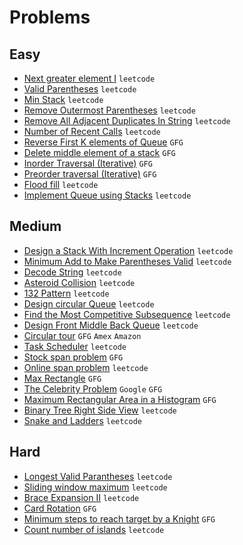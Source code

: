 # Problems

## Easy
- [Next greater element I](https://leetcode.com/problems/next-greater-element-i/) `leetcode`
- [Valid Parentheses](https://leetcode.com/problems/valid-parentheses/) `leetcode`
- [Min Stack](https://leetcode.com/problems/min-stack/) `leetcode`
- [Remove Outermost Parentheses](https://leetcode.com/problems/remove-outermost-parentheses/) `leetcode`
- [Remove All Adjacent Duplicates In String](https://leetcode.com/problems/remove-all-adjacent-duplicates-in-string/) `leetcode`
- [Number of Recent Calls](https://leetcode.com/problems/number-of-recent-calls/) `leetcode`
- [Reverse First K elements of Queue](https://practice.geeksforgeeks.org/problems/reverse-first-k-elements-of-queue/1/) `GFG`
- [Delete middle element of a stack](https://practice.geeksforgeeks.org/problems/delete-middle-element-of-a-stack/1/) `GFG`
- [Inorder Traversal (Iterative)](https://practice.geeksforgeeks.org/problems/inorder-traversal-iterative/1/) `GFG`
- [Preorder traversal (Iterative)](https://practice.geeksforgeeks.org/problems/preorder-traversal-iterative/1/) `GFG`
- [Flood fill](https://leetcode.com/problems/flood-fill/) `leetcode`
- [Implement Queue using Stacks](https://leetcode.com/problems/implement-queue-using-stacks/) `leetcode`
## Medium
- [Design a Stack With Increment Operation](https://leetcode.com/problems/design-a-stack-with-increment-operation/) `leetcode`
- [Minimum Add to Make Parentheses Valid](https://leetcode.com/problems/minimum-add-to-make-parentheses-valid/) `leetcode`
- [Decode String](https://leetcode.com/problems/decode-string/) `leetcode`
- [Asteroid Collision](https://leetcode.com/problems/asteroid-collision/) `leetcode`
- [132 Pattern](https://leetcode.com/problems/132-pattern/) `leetcode`
- [Design circular Queue](https://leetcode.com/problems/design-circular-queue/) `leetcode`
- [Find the Most Competitive Subsequence](https://leetcode.com/problems/find-the-most-competitive-subsequence/) `leetcode`
- [Design Front Middle Back Queue](https://leetcode.com/problems/design-front-middle-back-queue/) `leetcode`
- [Circular tour](https://practice.geeksforgeeks.org/problems/circular-tour/1) `GFG` `Amex` `Amazon`
- [Task Scheduler](https://leetcode.com/problems/task-scheduler/) `leetcode`
- [Stock span problem](https://practice.geeksforgeeks.org/problems/stock-span-problem-1587115621/1/) `GFG`
- [Online span problem](https://leetcode.com/problems/online-stock-span/) `leetcode`
- [Max Rectangle](https://practice.geeksforgeeks.org/problems/max-rectangle/1/) `GFG`
- [The Celebrity Problem](https://practice.geeksforgeeks.org/problems/the-celebrity-problem/1/) `Google` `GFG`
- [Maximum Rectangular Area in a Histogram](https://practice.geeksforgeeks.org/problems/maximum-rectangular-area-in-a-histogram-1587115620/1/) `GFG`
- [Binary Tree Right Side View](https://leetcode.com/problems/binary-tree-right-side-view/) `leetcode`
- [Snake and Ladders](https://leetcode.com/problems/snakes-and-ladders/) `leetcode`

## Hard
- [Longest Valid Parantheses](https://leetcode.com/problems/longest-valid-parentheses/) `leetcode`
- [Sliding window maximum](https://leetcode.com/problems/sliding-window-maximum/) `leetcode`
- [Brace Expansion II](https://leetcode.com/problems/brace-expansion-ii/) `leetcode`
- [Card Rotation](https://practice.geeksforgeeks.org/problems/card-rotation5834/1/) `GFG`
- [Minimum steps to reach target by a Knight](https://www.geeksforgeeks.org/minimum-steps-reach-target-knight/) `GFG`
- [Count number of islands](https://leetcode.com/problems/number-of-islands/) `leetcode`

